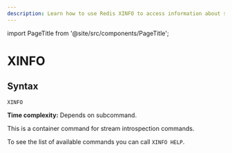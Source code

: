```yaml
---
description: Learn how to use Redis XINFO to access information about streams, groups and consumers.
---
```


import PageTitle from '@site/src/components/PageTitle';

# XINFO

<PageTitle title="Redis XINFO Explained (Better Than Official Docs)" />

## Syntax

    XINFO

**Time complexity:** Depends on subcommand.

This is a container command for stream introspection commands.

To see the list of available commands you can call `XINFO HELP`.
